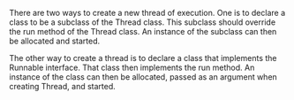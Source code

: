 There are two ways to create a new thread of execution. One is to declare a class to be a subclass of the Thread class. This subclass should override the run method of the Thread class. An instance of the subclass can then be allocated and started.

The other way to create a thread is to declare a class that implements the Runnable interface. That class then implements the run method. An instance of the class can then be allocated, passed as an argument when creating Thread, and started.

